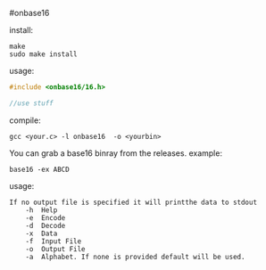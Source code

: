 #onbase16

install:
```
make
sudo make install
```

usage:
```c
#include <onbase16/16.h>

//use stuff
```
compile:
```
gcc <your.c> -l onbase16  -o <yourbin>
```

You can grab a base16 binray from the releases.
example:
```
base16 -ex ABCD
```

usage:
```
If no output file is specified it will printthe data to stdout
	-h	Help
	-e	Encode
	-d	Decode
	-x	Data
	-f	Input File
	-o	Output File
	-a	Alphabet. If none is provided default will be used.
```


